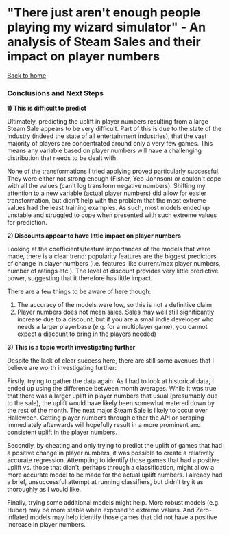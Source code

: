 
# "There just aren't enough people playing my wizard simulator" - An analysis of Steam Sales and their impact on player numbers

[Back to home](../../)

### **Conclusions and Next Steps**

**1) This is difficult to predict**

Ultimately, predicting the uplift in player numbers resulting from a large Steam Sale appears to be very difficult. Part of this is due to the state of the industry (indeed the state of all entertainment industries), that the vast majority of players are concentrated around only a very few games. This means any variable based on player numbers will have a challenging distribution that needs to be dealt with.

None of the transformations I tried applying proved particularly successful. They were either not strong enough (Fisher, Yeo-Johnson) or couldn't cope with all the values (can't log transform negative numbers). Shifting my attention to a new variable (actual player numbers) did allow for easier transformation, but didn't help with the problem that the most extreme values had the least training examples. As such, most models ended up unstable and struggled to cope when presented with such extreme values for prediction.

**2) Discounts appear to have little impact on player numbers**

Looking at the coefficients/feature importances of the models that were made, there is a clear trend: popularity features are the biggest predictors of change in player numbers (i.e. features like current/max player numbers, number of ratings etc.). The level of discount provides very little predictive power, suggesting that it therefore has little impact.

There are a few things to be aware of here though:

1) The accuracy of the models were low, so this is not a definitive claim
2) Player numbers does not mean sales. Sales may well still significantly increase due to a discount, but if you are a small indie developer who needs a larger playerbase (e.g. for a multiplayer game), you cannot expect a discount to bring in the players needed)

**3) This is a topic worth investigating further**

Despite the lack of clear success here, there are still some avenues that I believe are worth investigating further:

Firstly, trying to gather the data again. As I had to look at historical data, I ended up using the difference between month averages. While it was true that there was a larger uplift in player numbers that usual (presumably due to the sale), the uplift would have likely been somewhat watered down by the rest of the month. The next major Steam Sale is likely to occur over Halloween. Getting player numbers through either the API or scraping immediately afterwards will hopefully result in a more prominent and consistent uplift in the player numbers.

Secondly, by cheating and only trying to predict the uplift of games that had a positive change in player numbers, it was possible to create a relatively accurate regression. Attempting to identify those games that had a positive uplift vs. those that didn't, perhaps through a classification, might allow a more accurate model to be made for the actual uplift numbers. I already had a brief, unsuccessful attempt at running classifiers, but didn't try it as thoroughly as I would like.

Finally, trying some additional models might help. More robust models (e.g. Huber) may be more stable when exposed to extreme values. And Zero-inflated models may help identify those games that did not have a positive increase in player numbers.
